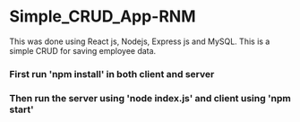# Simple_CRUD_App-RNM

This was done using React js,  Nodejs, Express js and MySQL. This is a simple CRUD for saving employee data.

### First run 'npm install' in both client and server

### Then run the server using 'node index.js' and client using 'npm start'
